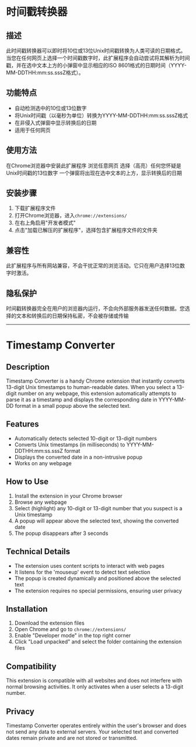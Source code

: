 # 时间戳转换器

## 描述

此时间戳转换器可以即时将10位或13位Unix时间戳转换为人类可读的日期格式。当您在任何网页上选择一个时间戳数字时，此扩展程序会自动尝试将其解析为时间戳，并在选中文本上方的小弹窗中显示相应的ISO 8601格式的日期时间（YYYY-MM-DDTHH:mm:ss.sssZ格式）。

## 功能特点

- 自动检测选中的10位或13位数字
- 将Unix时间戳（以毫秒为单位）转换为YYYY-MM-DDTHH:mm:ss.sssZ格式
- 在非侵入式弹窗中显示转换后的日期
- 适用于任何网页

## 使用方法

在Chrome浏览器中安装此扩展程序
浏览任意网页
选择（高亮）任何您怀疑是Unix时间戳的13位数字
一个弹窗将出现在选中文本的上方，显示转换后的日期

## 安装步骤

1. 下载扩展程序文件
2. 打开Chrome浏览器，进入`chrome://extensions/`
3. 在右上角启用"开发者模式"
4. 点击"加载已解压的扩展程序"，选择包含扩展程序文件的文件夹

## 兼容性

此扩展程序与所有网站兼容，不会干扰正常的浏览活动。它只在用户选择13位数字时激活。

## 隐私保护

时间戳转换器完全在用户的浏览器内运行，不会向外部服务器发送任何数据。您选择的文本和转换后的日期保持私密，不会被存储或传输


--------------------------------------------------


# Timestamp Converter

## Description

Timestamp Converter is a handy Chrome extension that instantly converts 13-digit Unix timestamps to human-readable dates. When you select a 13-digit number on any webpage, this extension automatically attempts to parse it as a timestamp and displays the corresponding date in YYYY-MM-DD format in a small popup above the selected text.

## Features

- Automatically detects selected 10-digit or 13-digit numbers
- Converts Unix timestamps (in milliseconds) to YYYY-MM-DDTHH:mm:ss.sssZ format
- Displays the converted date in a non-intrusive popup
- Works on any webpage

## How to Use

1. Install the extension in your Chrome browser
2. Browse any webpage
3. Select (highlight) any 10-digit or 13-digit number that you suspect is a Unix timestamp
4. A popup will appear above the selected text, showing the converted date
5. The popup disappears after 3 seconds

## Technical Details

- The extension uses content scripts to interact with web pages
- It listens for the 'mouseup' event to detect text selection
- The popup is created dynamically and positioned above the selected text
- The extension requires no special permissions, ensuring user privacy

## Installation

1. Download the extension files
2. Open Chrome and go to `chrome://extensions/`
3. Enable "Developer mode" in the top right corner
4. Click "Load unpacked" and select the folder containing the extension files

## Compatibility

This extension is compatible with all websites and does not interfere with normal browsing activities. It only activates when a user selects a 13-digit number.

## Privacy

Timestamp Converter operates entirely within the user's browser and does not send any data to external servers. Your selected text and converted dates remain private and are not stored or transmitted.